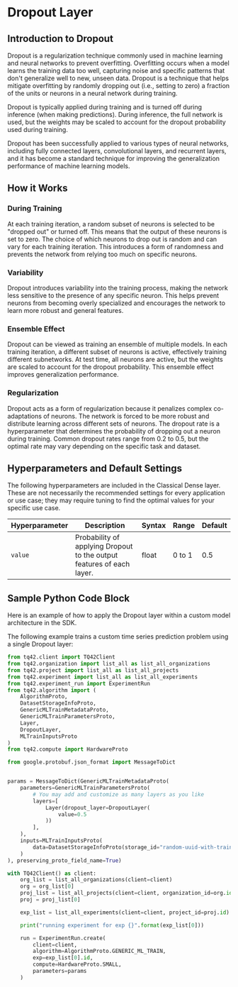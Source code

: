 # Dropout Layer
## Introduction to Dropout
Dropout is a regularization technique commonly used in machine learning and neural networks to prevent overfitting. Overfitting occurs when a model learns the training data too well, capturing noise and specific patterns that don't generalize well to new, unseen data. Dropout is a technique that helps mitigate overfitting by randomly dropping out (i.e., setting to zero) a fraction of the units or neurons in a neural network during training.

Dropout is typically applied during training and is turned off during inference (when making predictions). During inference, the full network is used, but the weights may be scaled to account for the dropout probability used during training.

Dropout has been successfully applied to various types of neural networks, including fully connected layers, convolutional layers, and recurrent layers, and it has become a standard technique for improving the generalization performance of machine learning models.

## How it Works
### During Training

At each training iteration, a random subset of neurons is selected to be "dropped out" or turned off. This means that the output of these neurons is set to zero.
The choice of which neurons to drop out is random and can vary for each training iteration. This introduces a form of randomness and prevents the network from relying too much on specific neurons.

### Variability

Dropout introduces variability into the training process, making the network less sensitive to the presence of any specific neuron. This helps prevent neurons from becoming overly specialized and encourages the network to learn more robust and general features.

### Ensemble Effect

Dropout can be viewed as training an ensemble of multiple models. In each training iteration, a different subset of neurons is active, effectively training different subnetworks. At test time, all neurons are active, but the weights are scaled to account for the dropout probability. This ensemble effect improves generalization performance.

### Regularization

Dropout acts as a form of regularization because it penalizes complex co-adaptations of neurons. The network is forced to be more robust and distribute learning across different sets of neurons.
The dropout rate is a hyperparameter that determines the probability of dropping out a neuron during training. Common dropout rates range from 0.2 to 0.5, but the optimal rate may vary depending on the specific task and dataset.


## Hyperparameters and Default Settings
The following hyperparameters are included in the Classical Dense layer. These are not necessarily the recommended settings for every application or use case; they may require tuning to find the optimal values for your specific use case.

| Hyperparameter | Description                                                           | Syntax | Range  | Default |
|----------------|-----------------------------------------------------------------------|--------|--------|---------|
| `value`        | Probability of applying Dropout to the output features of each layer. | float  | 0 to 1 | 0.5     |


## Sample Python Code Block
Here is an example of how to apply the Dropout layer within a custom model architecture in the SDK.

The following example trains a custom time series prediction problem using a single Dropout layer:

```python
from tq42.client import TQ42Client
from tq42.organization import list_all as list_all_organizations
from tq42.project import list_all as list_all_projects
from tq42.experiment import list_all as list_all_experiments
from tq42.experiment_run import ExperimentRun
from tq42.algorithm import (
    AlgorithmProto,
    DatasetStorageInfoProto,
    GenericMLTrainMetadataProto,
    GenericMLTrainParametersProto,
    Layer,
    DropoutLayer,
    MLTrainInputsProto
)
from tq42.compute import HardwareProto

from google.protobuf.json_format import MessageToDict


params = MessageToDict(GenericMLTrainMetadataProto(
    parameters=GenericMLTrainParametersProto(
        # You may add and customize as many layers as you like
        layers=[
            Layer(dropout_layer=DropoutLayer(
                value=0.5
            ))
        ],
    ),
    inputs=MLTrainInputsProto(
        data=DatasetStorageInfoProto(storage_id="random-uuid-with-training-data-inside")
    )
), preserving_proto_field_name=True)

with TQ42Client() as client:
    org_list = list_all_organizations(client=client)
    org = org_list[0]
    proj_list = list_all_projects(client=client, organization_id=org.id)
    proj = proj_list[0]

    exp_list = list_all_experiments(client=client, project_id=proj.id)

    print("running experiment for exp {}".format(exp_list[0]))

    run = ExperimentRun.create(
        client=client,
        algorithm=AlgorithmProto.GENERIC_ML_TRAIN,
        exp=exp_list[0].id,
        compute=HardwareProto.SMALL,
        parameters=params
    )
```
